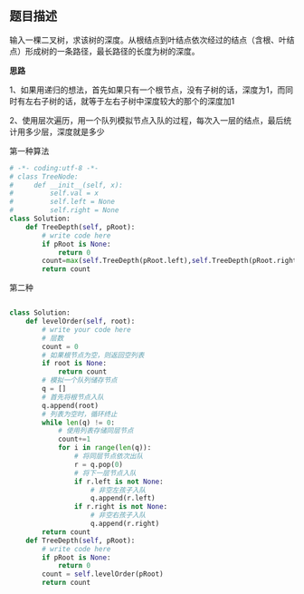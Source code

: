 ##  题目描述

输入一棵二叉树，求该树的深度。从根结点到叶结点依次经过的结点（含根、叶结点）形成树的一条路径，最长路径的长度为树的深度。



**思路**  

1、如果用递归的想法，首先如果只有一个根节点，没有子树的话，深度为1，而同时有左右子树的话，就等于左右子树中深度较大的那个的深度加1

2、使用层次遍历，用一个队列模拟节点入队的过程，每次入一层的结点，最后统计用多少层，深度就是多少

第一种算法

```python
# -*- coding:utf-8 -*-
# class TreeNode:
#     def __init__(self, x):
#         self.val = x
#         self.left = None
#         self.right = None
class Solution:
    def TreeDepth(self, pRoot):
        # write code here
        if pRoot is None:
            return 0
        count=max(self.TreeDepth(pRoot.left),self.TreeDepth(pRoot.right))+1
        return count
```



第二种

```python

class Solution:
    def levelOrder(self, root):
        # write your code here
        # 层数
        count = 0
        # 如果根节点为空，则返回空列表
        if root is None:
            return count
        # 模拟一个队列储存节点
        q = []
        # 首先将根节点入队
        q.append(root)
        # 列表为空时，循环终止
        while len(q) != 0:
            # 使用列表存储同层节点
            count+=1
            for i in range(len(q)):
                # 将同层节点依次出队
                r = q.pop(0)
                # 将下一层节点入队
                if r.left is not None:
                    # 非空左孩子入队
                    q.append(r.left)
                if r.right is not None:
                    # 非空右孩子入队
                    q.append(r.right)
        return count
    def TreeDepth(self, pRoot):
        # write code here
        if pRoot is None:
            return 0
        count = self.levelOrder(pRoot)
        return count
```

